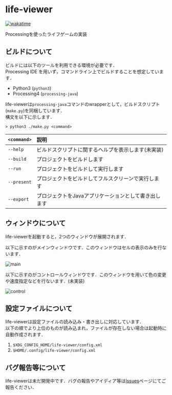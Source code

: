 # life-viewer
[![wakatime](https://wakatime.com/badge/github/NXVZBGBFBEN/life-viewer.svg)](https://wakatime.com/badge/github/NXVZBGBFBEN/life-viewer)

Processingを使ったライフゲームの実装

## ビルドについて
ビルドには以下のツールを利用できる環境が必要です．  
Processing IDE を用いず，コマンドライン上でビルドすることを想定しています．

- Python3 (``python3``)
- Processing4 (``processing-java``)

life-viewerは``processing-java``コマンドのwrapperとして，ビルドスクリプト(``make.py``)を同梱しています．  
構文を以下に示します．

```console
> python3 ./make.py <command>
```

|``<command>``|説明|
|:--|:--|
|``--help``|ビルドスクリプトに関するヘルプを表示します(未実装)|
|``--build``|プロジェクトをビルドします|
|``--run``|プロジェクトをビルドして実行します|
|``--present``|プロジェクトをビルドしてフルスクリーンで実行します|
|``--export``|プロジェクトをJavaアプリケーションとして書き出します|

## ウィンドウについて
life-viewerを起動すると，2つのウィンドウが展開されます．  

以下に示すのがメインウィンドウです．このウィンドウはセルの表示のみを行ないます．

![main](https://github.com/NXVZBGBFBEN/life-viewer/assets/107386214/f50eddc2-c1d0-4df1-9596-183f164208f4)

以下に示すのがコントロールウィンドウです．このウィンドウを用いて色の変更や速度指定などを行ないます．(未実装)

![control](https://github.com/NXVZBGBFBEN/life-viewer/assets/107386214/87d42ca7-d603-411b-8445-07d947a3d6df)

## 設定ファイルについて
life-viewerは設定ファイルの読み込み・書き出しに対応しています．  
以下の順でより上位のものが読み込まれ，ファイルが存在しない場合は起動時に自動作成されます．

1. ``$XDG_CONFIG_HOME/life-viewer/config.xml``
2. ``$HOME/.config/life-viewer/config.xml``

## バグ報告等について
life-viewerは未だ開発中です．バグの報告やアイディア等は[Issues](https://github.com/NXVZBGBFBEN/life-viewer/issues)ページにてご報告ください．

